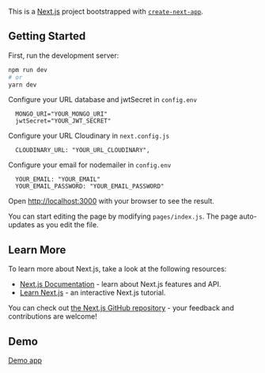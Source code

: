 This is a [Next.js](https://nextjs.org/) project bootstrapped with [`create-next-app`](https://github.com/vercel/next.js/tree/canary/packages/create-next-app).

## Getting Started

First, run the development server:

```bash
npm run dev
# or
yarn dev
```

Configure your URL database and jwtSecret in `config.env`

```env
  MONGO_URI="YOUR_MONGO_URI"
  jwtSecret="YOUR_JWT_SECRET"
```

Configure your URL Cloudinary in `next.config.js`

```env
  CLOUDINARY_URL: "YOUR_URL_CLOUDINARY",
```

Configure your email for nodemailer in `config.env`

```env
  YOUR_EMAIL: "YOUR_EMAIL"
  YOUR_EMAIL_PASSWORD: "YOUR_EMAIL_PASSWORD"
```

Open [http://localhost:3000](http://localhost:3000) with your browser to see the result.

You can start editing the page by modifying `pages/index.js`. The page auto-updates as you edit the file.

## Learn More

To learn more about Next.js, take a look at the following resources:

- [Next.js Documentation](https://nextjs.org/docs) - learn about Next.js features and API.
- [Learn Next.js](https://nextjs.org/learn) - an interactive Next.js tutorial.

You can check out [the Next.js GitHub repository](https://github.com/vercel/next.js/) - your feedback and contributions are welcome!

## Demo

[Demo app](https://social-media-app-nextjs-rouge.vercel.app/)
